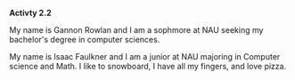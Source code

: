 **Activty 2.2**

My name is Gannon Rowlan and I am a sophmore at NAU seeking my bachelor's degree in computer sciences.

My name is Isaac Faulkner and I am a junior at NAU majoring in Computer science and Math. I like to snowboard, I have all my fingers, and love pizza.
